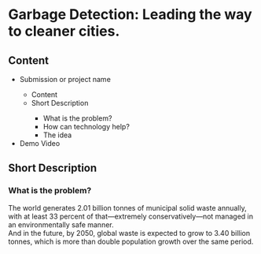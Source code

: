 # Garbage Detection: Leading the way to cleaner cities.
<h2>Content</h2>
<ul>
  <li>Submission or project name</li>
  <ul>
    <li>Content</li>
    <li>Short Description</li>
    <ul>
      <li>What is the problem?</li>
      <li>How can technology help?</li>
      <li>The idea</li>
     </ul>
  </ul>
  <li>Demo Video</li>
 </ul>

<h2>Short Description</h2>
  <h3>What is the problem?</h3>
  <p> The world generates 2.01 billion tonnes of municipal solid waste annually, with at least 33 percent of that—extremely conservatively—not managed in an environmentally safe manner. <br> And in the future, by 2050, global waste is expected to grow to 3.40 billion tonnes, which is more than double population growth over the same period. </p>
      
      
      
   
